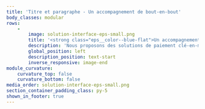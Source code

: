 ```yaml
---
title: 'Titre et paragraphe - Un accompagnement de bout-en-bout'
body_classes: modular
rows:
    -
        image: solution-interface-eps-small.png
        title: '<strong class="eps__color--blue-flat">Un accompagnement</strong><br/> de bout-en-bout'
        description: 'Nous proposons des solutions de paiement clé-en-main avec la possibilité de déléguer les aspects réglementaires, administratifs et techniques à nos experts. Nous sommes votre unique interlocuteur pour gérer l''ensemble du projet.'
        global_position: left
        description_position: text-start
        inverse_responsive: image-end
module_curvature:
    curvature_top: false
    curvature_bottom: false
media_order: solution-interface-eps-small.png
section_container_padding_class: py-5
shown_in_footer: true
---
```



